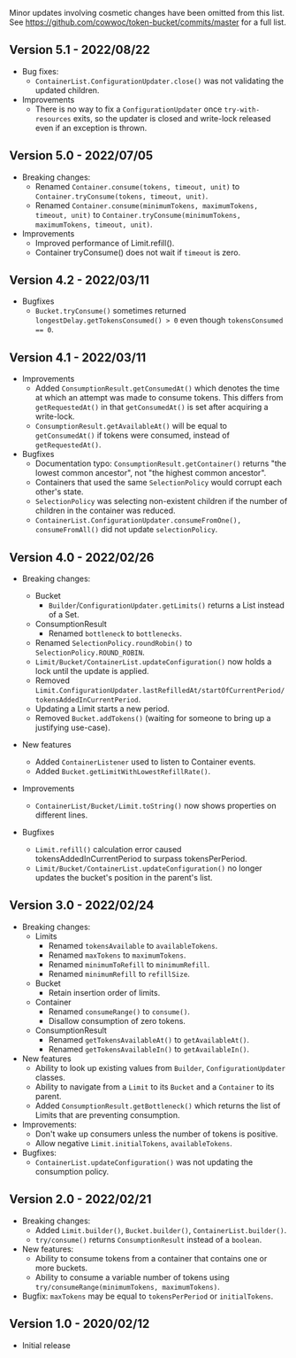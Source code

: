Minor updates involving cosmetic changes have been omitted from this list.
See https://github.com/cowwoc/token-bucket/commits/master for a full list.

## Version 5.1 - 2022/08/22

* Bug fixes:
    * `ContainerList.ConfigurationUpdater.close()` was not validating the updated children.
* Improvements
    * There is no way to fix a `ConfigurationUpdater` once `try-with-resources` exits, so the updater is
      closed and write-lock released even if an exception is thrown.

## Version 5.0 - 2022/07/05

* Breaking changes:
    * Renamed `Container.consume(tokens, timeout, unit)` to `Container.tryConsume(tokens, timeout, unit)`.
    * Renamed `Container.consume(minimumTokens, maximumTokens, timeout, unit)` to
      `Container.tryConsume(minimumTokens, maximumTokens, timeout, unit)`.
* Improvements
    * Improved performance of Limit.refill().
    * Container tryConsume() does not wait if `timeout` is zero.

## Version 4.2 - 2022/03/11

* Bugfixes
    * `Bucket.tryConsume()` sometimes returned `longestDelay.getTokensConsumed() > 0` even though
      `tokensConsumed == 0`.

## Version 4.1 - 2022/03/11

* Improvements
    * Added `ConsumptionResult.getConsumedAt()` which denotes the time at which an attempt was made to consume
      tokens. This differs from `getRequestedAt()` in that `getConsumedAt()` is set after acquiring a  
      write-lock.
    * `ConsumptionResult.getAvailableAt()` will be equal to `getConsumedAt()` if tokens were consumed, instead
      of `getRequestedAt()`.
* Bugfixes
    * Documentation typo: `ConsumptionResult.getContainer()` returns "the lowest common ancestor", not
      "the highest common ancestor".
    * Containers that used the same `SelectionPolicy` would corrupt each other's state.
    * `SelectionPolicy` was selecting non-existent children if the number of children in the container was
      reduced.
    * `ContainerList.ConfigurationUpdater.consumeFromOne(), consumeFromAll()` did not update
      `selectionPolicy`.

## Version 4.0 - 2022/02/26

* Breaking changes:
    * Bucket
        * `Builder`/`ConfigurationUpdater.getLimits()` returns a List instead of a Set.
    * ConsumptionResult
        * Renamed `bottleneck` to `bottlenecks`.
    * Renamed `SelectionPolicy.roundRobin()` to `SelectionPolicy.ROUND_ROBIN`.
    * `Limit/Bucket/ContainerList.updateConfiguration()` now holds a lock until the update is applied.
    * Removed `Limit.ConfigurationUpdater.lastRefilledAt/startOfCurrentPeriod/tokensAddedInCurrentPeriod`.
    * Updating a Limit starts a new period.
    * Removed `Bucket.addTokens()` (waiting for someone to bring up a justifying use-case).

* New features
    * Added `ContainerListener` used to listen to Container events.
    * Added `Bucket.getLimitWithLowestRefillRate()`.

* Improvements
    * `ContainerList/Bucket/Limit.toString()` now shows properties on different lines.

* Bugfixes
    * `Limit.refill()` calculation error caused tokensAddedInCurrentPeriod to surpass tokensPerPeriod.
    * `Limit/Bucket/ContainerList.updateConfiguration()` no longer updates the bucket's position in the
      parent's list.

## Version 3.0 - 2022/02/24

* Breaking changes:
    * Limits
        * Renamed `tokensAvailable` to `availableTokens`.
        * Renamed `maxTokens` to `maximumTokens`.
        * Renamed `minimumToRefill` to `minimumRefill`.
        * Renamed `minimumRefill` to `refillSize`.
    * Bucket
        * Retain insertion order of limits.
    * Container
        * Renamed `consumeRange()` to `consume()`.
        * Disallow consumption of zero tokens.
    * ConsumptionResult
        * Renamed `getTokensAvailableAt()` to `getAvailableAt()`.
        * Renamed `getTokensAvailableIn()` to `getAvailableIn()`.
* New features
    * Ability to look up existing values from `Builder`, `ConfigurationUpdater` classes.
    * Ability to navigate from a `Limit` to its `Bucket` and a `Container` to its parent.
    * Added `ConsumptionResult.getBottleneck()` which returns the list of Limits that are preventing
      consumption.
* Improvements:
    * Don't wake up consumers unless the number of tokens is positive.
    * Allow negative `Limit.initialTokens`, `availableTokens`.
* Bugfixes:
    * `ContainerList.updateConfiguration()` was not updating the consumption policy.

## Version 2.0 - 2022/02/21

* Breaking changes:
    * Added `Limit.builder()`, `Bucket.builder()`, `ContainerList.builder()`.
    * `try/consume()` returns `ConsumptionResult` instead of a `boolean`.
* New features:
    * Ability to consume tokens from a container that contains one or more buckets.
    * Ability to consume a variable number of tokens using `try/consumeRange(minimumTokens, maximumTokens)`.
* Bugfix: `maxTokens` may be equal to `tokensPerPeriod` or `initialTokens`.

## Version 1.0 - 2020/02/12

* Initial release